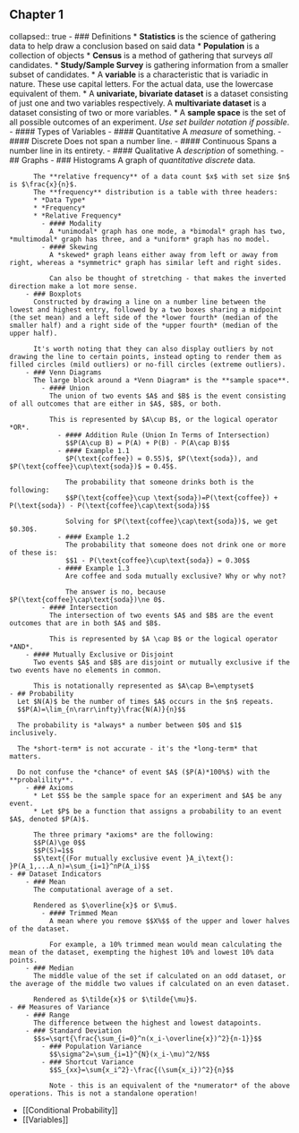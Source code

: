 ## Chapter 1
collapsed:: true
	- ### Definitions
	  * **Statistics** is the science of gathering data to help draw a conclusion based on said data
	  * **Population** is a collection of objects
	  * **Census** is a method of gathering that surveys *all* candidates.
	  * **Study/Sample Survey** is gathering information from a smaller subset of candidates.
	  * A **variable** is a characteristic that is variadic in nature. These use capital letters. For the actual data, use the lowercase equivalent of them.
	  * A **univariate, bivariate dataset** is a dataset consisting of just one and two variables respectively. A **multivariate dataset** is a dataset consisting of two or more variables.
	  * A **sample space** is the set of all possible outcomes of an experiment. 
	    *Use set builder notation if possible*.
	- #### Types of Variables
		- #### Quantitative 
		  A *measure* of something.
			- #### Discrete
			  Does not span a number line.
			- #### Continuous
			  Spans a number line in its entirety.
		- #### Qualitative
		  A *description* of something.
	- ## Graphs
		- ### Histograms
		  A graph of *quantitative discrete* data.
		  
		  The **relative frequency** of a data count $x$ with set size $n$ is $\frac{x}{n}$.
		  The **frequency** distribution is a table with three headers:
		  * *Data Type*
		  * *Frequency*
		  * *Relative Frequency*
			- #### Modality
			  A *unimodal* graph has one mode, a *bimodal* graph has two, *multimodal* graph has three, and a *uniform* graph has no model.
			- #### Skewing
			  A *skewed* graph leans either away from left or away from right, whereas a *symmetric* graph has similar left and right sides.
			  
			  Can also be thought of stretching - that makes the inverted direction make a lot more sense.
		- ### Boxplots
		  Constructed by drawing a line on a number line between the lowest and highest entry, followed by a two boxes sharing a midpoint (the set mean) and a left side of the *lower fourth* (median of the smaller half) and a right side of the *upper fourth* (median of the upper half).
		  
		  It's worth noting that they can also display outliers by not drawing the line to certain points, instead opting to render them as filled circles (mild outliers) or no-fill circles (extreme outliers).
		- ### Venn Diagrams
		  The large block around a *Venn Diagram* is the **sample space**.
			- #### Union
			  The union of two events $A$ and $B$ is the event consisting of all outcomes that are either in $A$, $B$, or both.
			  
			  This is represented by $A\cup B$, or the logical operator *OR*.
				- #### Addition Rule (Union In Terms of Intersection)
				  $$P(A\cup B) = P(A) + P(B) - P(A\cap B)$$
				- #### Example 1.1
				  $P(\text{coffee}) = 0.55)$, $P(\text{soda}), and $P(\text{coffee}\cup\text{soda})$ = 0.45$.
				  
				  The probability that someone drinks both is the following:
				  $$P(\text{coffee}\cup \text{soda})=P(\text{coffee}) + P(\text{soda}) - P(\text{coffee}\cap\text{soda})$$
				  
				  Solving for $P(\text{coffee}\cap\text{soda})$, we get $0.30$.
				- #### Example 1.2
				  The probability that someone does not drink one or more of these is:
				  $$1 - P(\text{coffee}\cup\text{soda}) = 0.30$$
				- #### Example 1.3
				  Are coffee and soda mutually exclusive? Why or why not?
				  
				  The answer is no, because $P(\text{coffee}\cap\text{soda})\ne 0$.
			- #### Intersection
			  The intersection of two events $A$ and $B$ are the event outcomes that are in both $A$ and $B$.
			  
			  This is represented by $A \cap B$ or the logical operator *AND*.
		- #### Mutually Exclusive or Disjoint
		  Two events $A$ and $B$ are disjoint or mutually exclusive if the two events have no elements in common.
		  
		  This is notationally represented as $A\cap B=\emptyset$
	- ## Probability
	  Let $N(A)$ be the number of times $A$ occurs in the $n$ repeats.
	  $$P(A)=\lim_{n\rarr\infty}\frac{N(A)}{n}$$
	  
	  The probability is *always* a number between $0$ and $1$ inclusively.
	  
	  The *short-term* is not accurate - it's the *long-term* that matters.
	  
	  Do not confuse the *chance* of event $A$ ($P(A)*100%$) with the **probalility**.
		- ### Axioms
		  * Let $S$ be the sample space for an experiment and $A$ be any event.
		  * Let $P$ be a function that assigns a probability to an event $A$, denoted $P(A)$.
		  
		  The three primary *axioms* are the following:
		  $$P(A)\ge 0$$
		  $$P(S)=1$$
		  $$\text{(For mutually exclusive event }A_i\text{): }P(A_1,...A_n)=\sum_{i=1}^nP(A_i)$$
	- ## Dataset Indicators
		- ### Mean
		  The computational average of a set.
		  
		  Rendered as $\overline{x}$ or $\mu$.
			- #### Trimmed Mean
			  A mean where you remove $$X%$$ of the upper and lower halves of the dataset.
			  
			  For example, a 10% trimmed mean would mean calculating the mean of the dataset, exempting the highest 10% and lowest 10% data points.
		- ### Median
		  The middle value of the set if calculated on an odd dataset, or the average of the middle two values if calculated on an even dataset.
		  
		  Rendered as $\tilde{x}$ or $\tilde{\mu}$.
	- ## Measures of Variance
		- ### Range
		  The difference between the highest and lowest datapoints.
		- ### Standard Deviation
		  $$s=\sqrt{\frac{\sum_{i=0}^n(x_i-\overline{x})^2}{n-1}}$$
			- ### Population Variance
			  $$\sigma^2=\sum_{i=1}^{N}(x_i-\mu)^2/N$$
			- ### Shortcut Variance
			  $$S_{xx}=\sum{x_i^2}-\frac{(\sum{x_i})^2}{n}$$
			  
			  Note - this is an equivalent of the *numerator* of the above operations. This is not a standalone operation!
- [[Conditional Probability]]
- [[Variables]]